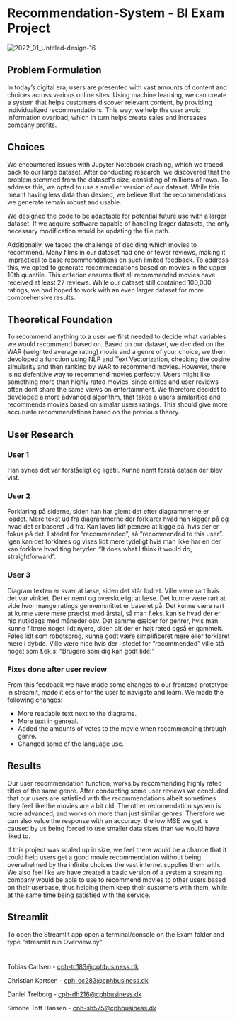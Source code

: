 # Recommendation-System - BI Exam Project 
![2022_01_Untitled-design-16](https://github.com/Toebzy/Recommendation-System/assets/113095884/6880aebb-c750-4aaa-b0e3-d16b21d94ce4)

## Problem Formulation

In today’s digital era, users are presented with vast amounts of content and choices across various online sites. Using machine learning, we can create a system that helps customers discover relevant content, by providing individualized recommendations. This way, we help the user avoid information overload, which in turn helps create sales and increases company profits.

## Choices 
We encountered issues with Jupyter Notebook crashing, which we traced back to our large dataset. After conducting research, we discovered that the problem stemmed from the dataset's size, consisting of millions of rows. To address this, we opted to use a smaller version of our dataset. While this meant having less data than desired, we believe that the recommendations we generate remain robust and usable.  

We designed the code to be adaptable for potential future use with a larger dataset. If we acquire software capable of handling larger datasets, the only necessary modification would be updating the file path.  

Additionally, we faced the challenge of deciding which movies to recommend. Many films in our dataset had one or fewer reviews, making it impractical to base recommendations on such limited feedback. To address this, we opted to generate recommendations based on movies in the upper 10th quantile. This criterion ensures that all recommended movies have received at least 27 reviews. While our dataset still contained 100,000 ratings, we had hoped to work with an even larger dataset for more comprehensive results.  

## Theoretical Foundation
To recommend anything to a user we first needed to decide what variables we would recommend based on. Based on our dataset, we decided on the WAR (weighted average rating) movie and a genre of your choice, we then devoloped a function using NLP and Text Vectorization, checking the cosine simularity and then ranking by WAR to recommend movies. 
However, there is no defenitive way to recommend movies perfectly. Users might like something more than highly rated movies, since critics and user reviews often dont share the same views on entertainment. 
We therefore decidet to developed a more advanced algorithm, that takes a users similarities and recommends movies based on simalar users ratings. This should give more accuruate recommendations based on the previous theory. 

## User Research
### User 1
Han synes det var forståeligt og ligetil.
Kunne nemt forstå dataen der blev vist.

### User 2
Forklaring på siderne, siden han har glemt det efter diagrammerne er loadet. Mere tekst ud fra diagrammerne der forklarer hvad han kigger på og hvad det er baseret ud fra. 
Kan laves lidt pænere at kigge på, hvis der er fokus på det.
I stedet for “recommended”, så “recommended to this user”. Igen kan det forklares og vises lidt mere tydeligt hvis man ikke har en der kan forklare hvad ting betyder. 
“It does what I think it would do, straightforward”.

### User 3
Diagram texten er svær at læse, siden det står lodret. Ville være rart hvis det var vinklet. 
Det er nemt og overskueligt at læse. Det kunne være rart at vide hvor mange ratings gennemsnittet er baseret på. Det kunne være rart at kunne være mere præcist med årstal, så man f.eks. kan se hvad der er hip nutildags med måneder osv. 
Det samme gælder for genrer, hvis man kunne filtrere noget lidt nyere, siden alt der er højt rated også er gammelt. 
Føles lidt som robotsprog, kunne godt være simplificeret mere eller forklaret mere i dybde. 
Ville være nice hvis der i stedet for “recommended” ville stå noget som f.ek.s: “Brugere som dig kan godt lide:” 

### Fixes done after user review 
From this feedback we have made some changes to our frontend prototype in streamlt, made it easier for the user to navigate and learn. We made the following changes:  
- More readable text next to the diagrams.  
- More text in genreal.  
- Added the amounts of votes to the movie when recommending through genre.
- Changed some of the language use.

## Results
Our user recommendation function, works by recommending highly rated titles of the same genre. After conducting some user reviews we concluded that our users are satisfied with the recommendations albeit sometimes they feel like the movies are a bit old. 
The other recomendation system is more advanced, and works on more than just similar genres. Therefore we can also value the response with an accuracy. the low MSE we get is caused by us being forced to use smaller data sizes than we would have liked to. 

If this project was scaled up in size, we feel there would be a chance that it could help users get a good movie recommendation without being overwhelmed by the infinite choices the vast internet supplies them with. We also feel like we have created a basic version of a system a streaming company would be able to use to recommend movies to other users based on their userbase, thus helping them keep their customers with them, while at the same time being satisfied with the service.  

## Streamlit
To open the Streamlit app open a terminal/console on the Exam folder and type "streamlit run Overview.py"

#

Tobias Carlsen - cph-tc183@cphbusiness.dk

Christian Kortsen - cph-cc283@cphbusiness.dk

Daniel Trelborg - cph-dh216@cphbusiness.dk

Simone Toft Hansen - cph-sh575@cphbusiness.dk
